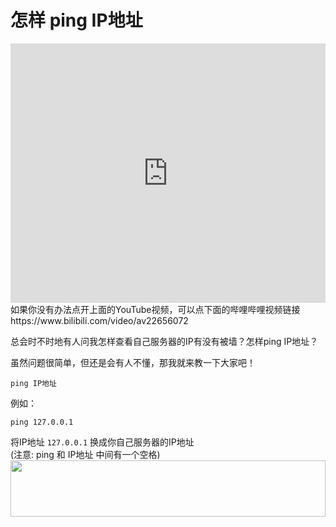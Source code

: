 # 怎样 ping IP地址
<iframe width="100%" height="415" src="https://www.youtube.com/embed/0wQ7y3xxnJY" frameborder="0" allow="autoplay; encrypted-media" allowfullscreen></iframe>
如果你没有办法点开上面的YouTube视频，可以点下面的哔哩哔哩视频链接<br>
https://www.bilibili.com/video/av22656072

总会时不时地有人问我怎样查看自己服务器的IP有没有被墙？怎样ping IP地址？

虽然问题很简单，但还是会有人不懂，那我就来教一下大家吧！

`ping IP地址`

例如：

`ping 127.0.0.1`

将IP地址 `127.0.0.1` 换成你自己服务器的IP地址<br>
(注意: ping 和 IP地址 中间有一个空格)
<a href="https://www.vultr.com/?ref=7295225"><img src="https://www.vultr.com/media/banner_1.png" width="100%" height="90"></a>